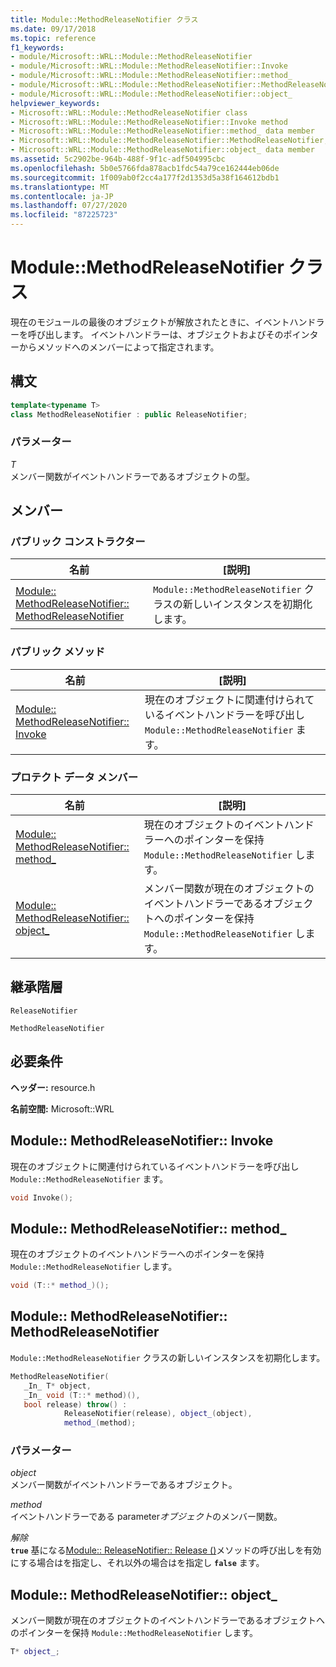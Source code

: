 ```yaml
---
title: Module::MethodReleaseNotifier クラス
ms.date: 09/17/2018
ms.topic: reference
f1_keywords:
- module/Microsoft::WRL::Module::MethodReleaseNotifier
- module/Microsoft::WRL::Module::MethodReleaseNotifier::Invoke
- module/Microsoft::WRL::Module::MethodReleaseNotifier::method_
- module/Microsoft::WRL::Module::MethodReleaseNotifier::MethodReleaseNotifier
- module/Microsoft::WRL::Module::MethodReleaseNotifier::object_
helpviewer_keywords:
- Microsoft::WRL::Module::MethodReleaseNotifier class
- Microsoft::WRL::Module::MethodReleaseNotifier::Invoke method
- Microsoft::WRL::Module::MethodReleaseNotifier::method_ data member
- Microsoft::WRL::Module::MethodReleaseNotifier::MethodReleaseNotifier, constructor
- Microsoft::WRL::Module::MethodReleaseNotifier::object_ data member
ms.assetid: 5c2902be-964b-488f-9f1c-adf504995cbc
ms.openlocfilehash: 5b0e5766fda878acb1fdc54a79ce162444eb06de
ms.sourcegitcommit: 1f009ab0f2cc4a177f2d1353d5a38f164612bdb1
ms.translationtype: MT
ms.contentlocale: ja-JP
ms.lasthandoff: 07/27/2020
ms.locfileid: "87225723"
---
```

# <a name="modulemethodreleasenotifier-class"></a>Module::MethodReleaseNotifier クラス

現在のモジュールの最後のオブジェクトが解放されたときに、イベントハンドラーを呼び出します。 イベントハンドラーは、オブジェクトおよびそのポインターからメソッドへのメンバーによって指定されます。

## <a name="syntax"></a>構文

```cpp
template<typename T>
class MethodReleaseNotifier : public ReleaseNotifier;
```

### <a name="parameters"></a>パラメーター

*T*<br/>
メンバー関数がイベントハンドラーであるオブジェクトの型。

## <a name="members"></a>メンバー

### <a name="public-constructors"></a>パブリック コンストラクター

名前                                                                                                 | [説明]
---------------------------------------------------------------------------------------------------- | ------------------------------------------------------------------------
[Module:: MethodReleaseNotifier:: MethodReleaseNotifier](#methodreleasenotifier-methodreleasenotifier) | `Module::MethodReleaseNotifier` クラスの新しいインスタンスを初期化します。

### <a name="public-methods"></a>パブリック メソッド

名前                                                                   | [説明]
---------------------------------------------------------------------- | -------------------------------------------------------------------------------------------
[Module:: MethodReleaseNotifier:: Invoke](#methodreleasenotifier-invoke) | 現在のオブジェクトに関連付けられているイベントハンドラーを呼び出し `Module::MethodReleaseNotifier` ます。

### <a name="protected-data-members"></a>プロテクト データ メンバー

名前                                                                    | [説明]
----------------------------------------------------------------------- | --------------------------------------------------------------------------------------------------------------------------------
[Module:: MethodReleaseNotifier:: method_](#methodreleasenotifier-method) | 現在のオブジェクトのイベントハンドラーへのポインターを保持 `Module::MethodReleaseNotifier` します。
[Module:: MethodReleaseNotifier:: object_](#methodreleasenotifier-object) | メンバー関数が現在のオブジェクトのイベントハンドラーであるオブジェクトへのポインターを保持 `Module::MethodReleaseNotifier` します。

## <a name="inheritance-hierarchy"></a>継承階層

`ReleaseNotifier`

`MethodReleaseNotifier`

## <a name="requirements"></a>必要条件

**ヘッダー:** resource.h

**名前空間:** Microsoft::WRL

## <a name="modulemethodreleasenotifierinvoke"></a><a name="methodreleasenotifier-invoke"></a>Module:: MethodReleaseNotifier:: Invoke

現在のオブジェクトに関連付けられているイベントハンドラーを呼び出し `Module::MethodReleaseNotifier` ます。

```cpp
void Invoke();
```

## <a name="modulemethodreleasenotifiermethod_"></a><a name="methodreleasenotifier-method"></a>Module:: MethodReleaseNotifier:: method_

現在のオブジェクトのイベントハンドラーへのポインターを保持 `Module::MethodReleaseNotifier` します。

```cpp
void (T::* method_)();
```

## <a name="modulemethodreleasenotifiermethodreleasenotifier"></a><a name="methodreleasenotifier-methodreleasenotifier"></a>Module:: MethodReleaseNotifier:: MethodReleaseNotifier

`Module::MethodReleaseNotifier` クラスの新しいインスタンスを初期化します。

```cpp
MethodReleaseNotifier(
   _In_ T* object,
   _In_ void (T::* method)(),
   bool release) throw() :
            ReleaseNotifier(release), object_(object),
            method_(method);
```

### <a name="parameters"></a>パラメーター

*object*<br/>
メンバー関数がイベントハンドラーであるオブジェクト。

*method*<br/>
イベントハンドラーである parameter*オブジェクト*のメンバー関数。

*解除*<br/>
**`true`** 基になる[Module:: ReleaseNotifier:: Release ()](module-releasenotifier-class.md#releasenotifier-release)メソッドの呼び出しを有効にする場合はを指定し、それ以外の場合はを指定し **`false`** ます。

## <a name="modulemethodreleasenotifierobject_"></a><a name="methodreleasenotifier-object"></a>Module:: MethodReleaseNotifier:: object_

メンバー関数が現在のオブジェクトのイベントハンドラーであるオブジェクトへのポインターを保持 `Module::MethodReleaseNotifier` します。

```cpp
T* object_;
```
